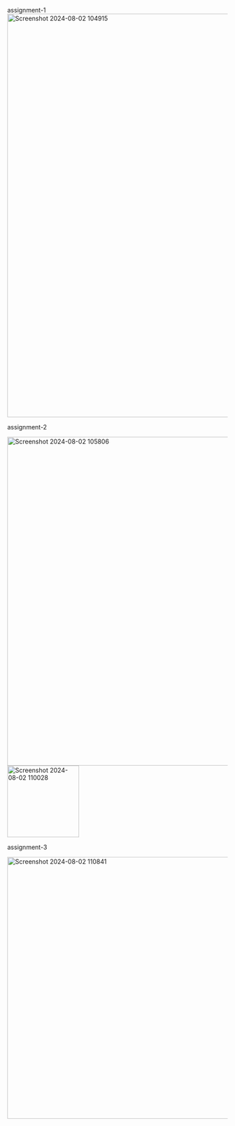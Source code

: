 assignment-1
<img width="923" alt="Screenshot 2024-08-02 104915" src="https://github.com/user-attachments/assets/0993fc81-1ac3-4a38-a527-2b30353c6875">

assignment-2


<img width="752" alt="Screenshot 2024-08-02 105806" src="https://github.com/user-attachments/assets/82e52842-8bb3-4cd7-9cd8-562989bb13b2">
<img width="164" alt="Screenshot 2024-08-02 110028" src="https://github.com/user-attachments/assets/adb70c99-6deb-4554-8556-b756cf663ea0">

assignment-3

<img width="599" alt="Screenshot 2024-08-02 110841" src="https://github.com/user-attachments/assets/28076982-d550-4307-b297-08a82cba62d8">



